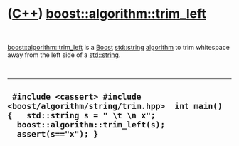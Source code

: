 



 

 

 

 

 

([C++](Cpp.md)) [boost::algorithm::trim\_left](CppTrim_left.md)
=================================================================

 

[boost::algorithm::trim\_left](CppTrim_left.md) is a
[Boost](CppBoost.md) [std::string](CppString.md)
[algorithm](CppAlgorithm.md) to trim whitespace away from the left side
of a [std::string](CppString.md).

 

  --------------------------------------------------------------------------------------------------------------------------------------------------------------------
  ` #include <cassert> #include <boost/algorithm/string/trim.hpp>  int main() {   std::string s = " \t \n x";   boost::algorithm::trim_left(s);   assert(s=="x"); }`
  --------------------------------------------------------------------------------------------------------------------------------------------------------------------

 

 

 

 

 





 



